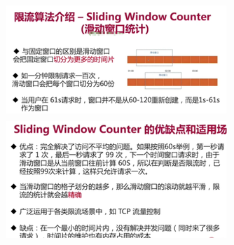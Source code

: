 ![image-20240114095207688](../../public/image-20240114095207688.png)



![image-20240114095335257](../../public/image-20240114095335257.png)